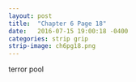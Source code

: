 ```yaml
---
layout: post
title:  "Chapter 6 Page 18"
date:   2016-07-15 19:00:18 -0400
categories: strip grip
strip-image: ch6pg18.png
---
```

terror pool  
